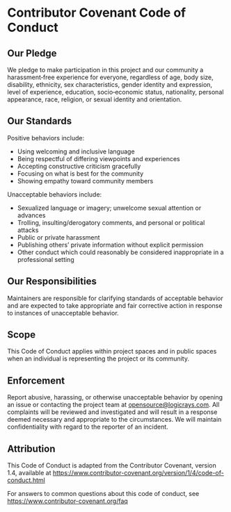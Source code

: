 # Contributor Covenant Code of Conduct

## Our Pledge

We pledge to make participation in this project and our community a harassment‑free experience for everyone, regardless of age, body size, disability, ethnicity, sex characteristics, gender identity and expression, level of experience, education, socio‑economic status, nationality, personal appearance, race, religion, or sexual identity and orientation.

## Our Standards

Positive behaviors include:

- Using welcoming and inclusive language
- Being respectful of differing viewpoints and experiences
- Accepting constructive criticism gracefully
- Focusing on what is best for the community
- Showing empathy toward community members

Unacceptable behaviors include:

- Sexualized language or imagery; unwelcome sexual attention or advances
- Trolling, insulting/derogatory comments, and personal or political attacks
- Public or private harassment
- Publishing others’ private information without explicit permission
- Other conduct which could reasonably be considered inappropriate in a professional setting

## Our Responsibilities

Maintainers are responsible for clarifying standards of acceptable behavior and are expected to take appropriate and fair corrective action in response to instances of unacceptable behavior.

## Scope

This Code of Conduct applies within project spaces and in public spaces when an individual is representing the project or its community.

## Enforcement

Report abusive, harassing, or otherwise unacceptable behavior by opening an issue or contacting the project team at opensource@logicrays.com. All complaints will be reviewed and investigated and will result in a response deemed necessary and appropriate to the circumstances. We will maintain confidentiality with regard to the reporter of an incident.

## Attribution

This Code of Conduct is adapted from the Contributor Covenant, version 1.4, available at https://www.contributor-covenant.org/version/1/4/code-of-conduct.html

For answers to common questions about this code of conduct, see https://www.contributor-covenant.org/faq
